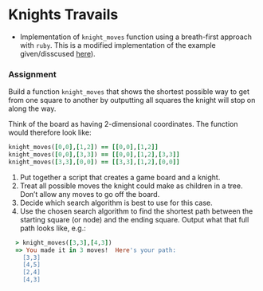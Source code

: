 # Knights Travails
* Implementation of `knight_moves` function using a breath-first approach with `ruby`. This is a modified implementation of the example given/disscused [here](https://www.techiedelight.com/chess-knight-problem-find-shortest-path-source-destination/)).

### Assignment
Build a function `knight_moves` that shows the shortest possible way to get from one square to another by outputting all squares the knight will stop on along the way.

Think of the board as having 2-dimensional coordinates. The function would therefore look like:

```ruby
knight_moves([0,0],[1,2]) == [[0,0],[1,2]]
knight_moves([0,0],[3,3]) == [[0,0],[1,2],[3,3]]
knight_moves([3,3],[0,0]) == [[3,3],[1,2],[0,0]]
```

1. Put together a script that creates a game board and a knight.
2. Treat all possible moves the knight could make as children in a tree. Don’t allow any moves to go off the board.
3. Decide which search algorithm is best to use for this case.
4. Use the chosen search algorithm to find the shortest path between the starting square (or node) and the ending square. Output what that full path looks like, e.g.:
```ruby
  > knight_moves([3,3],[4,3])
  => You made it in 3 moves!  Here's your path:
    [3,3]
    [4,5]
    [2,4]
    [4,3]
```